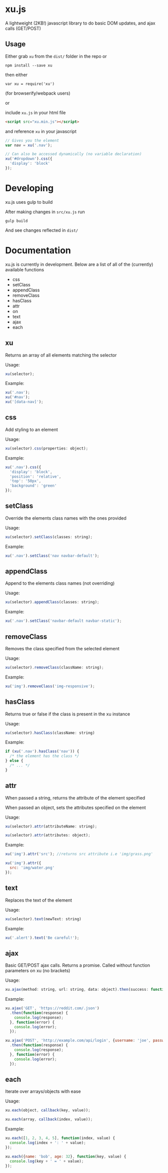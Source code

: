 # xu.js

A lightweight (2KB!) javascript library to do basic DOM updates, and ajax calls (GET/POST)

## Usage

Either grab `xu` from the `dist/` folder in the repo or

`npm install --save xu`

then either

`var xu = require('xu')`

(for browserify/webpack users)

or

include `xu.js` in your html file

```html
<script src="xu.min.js"></script>
```

and reference `xu` in your javascript

```javascript
// Gives you the element
var nav = xu('.nav');

// Can also be accessed dynamically (no variable declaration)
xu('#dropdown').css({
  'display': 'block'
});
```

# Developing

xu.js uses gulp to build

After making changes in `src/xu.js` run

    gulp build

And see changes reflected in `dist/`

# Documentation

xu.js is currently in development. Below are a list of all of the (currently) available functions

* css
* setClass
* appendClass
* removeClass
* hasClass
* attr
* on
* text
* ajax
* each

## xu

Returns an array of all elements matching the selector

Usage:

```javascript
xu(selector);
```

Example:

```javascript
xu('.nav');
xu('#nav');
xu('[data-nav]');
```

## css

Add styling to an element

Usage:

```javascript
xu(selector).css(properties: object);
```

Example:

```javascript
xu('.nav').css({
  'display': 'block',
  'position': 'relative',
  'top': '50px',
  'background': 'green'
});
```

## setClass

Override the elements class names with the ones provided

Usage:

```javascript  
xu(selector).setClass(classes: string);
```

Example:

```javascript
xu('.nav').setClass('nav navbar-default');
```

## appendClass

Append to the elements class names (not overriding)

Usage:

```javascript
xu(selector).appendClass(classes: string);
```

Example:

```javascript
xu('.nav').setClass('navbar-default navbar-static');
```

## removeClass

Removes the class specified from the selected element

Usage:

```javascript
xu(selector).removeClass(className: string);
```

Example:

```javascript
xu('img').removeClass('img-responsive');
```

## hasClass

Returns true or false if the class is present in the xu instance

Usage:

```javascript
xu(selector).hasClass(className: string)
```

Example:

```javascript
if (xu('.nav').hasClass('nav')) {
  /* the element has the class */
} else {
  /* ... */
}
```

## attr

When passed a string, returns the attribute of the element specified

When passed an object, sets the attributes specified on the element

Usage:

```javascript
xu(selector).attr(attributeName: string);

xu(selector).attr(attributes: object);
```

Example:

```javascript
xu('img').attr('src'); //returns src attribute i.e 'img/grass.png'

xu('img').attr({
  src: 'img/water.png'
});
```

## text

Replaces the text of the element

Usage:

```javascript
xu(selector).text(newText: string)
```

Example:

```javascript
xu('.alert').text('Be careful!');
```

## ajax

Basic GET/POST ajax calls. Returns a promise. Called without function parameters on xu (no brackets)

Usage:

```javascript
xu.ajax(method: string, url: string, data: object).then(success: function, error: function);
```

Example:

```javascript
xu.ajax('GET', 'https://reddit.com/.json')
  .then(function(response) {
    console.log(response);
  }, function(error) {
    console.log(error);
  });

xu.ajax('POST', 'http://example.com/api/login', {username: 'joe', password: 'bob'})
  .then(function(response) {
    console.log(response);
  }, function(error) {
    console.log(error);
  });
```

## each

Iterate over arrays/objects with ease

Usage:

```javascript
xu.each(object, callback(key, value));

xu.each(array, callback(index, value));
```

Example:

```javascript
xu.each([1, 2, 3, 4, 5], function(index, value) {
  console.log(index + ': ' + value);
});

xu.each({name: 'bob', age: 32}, function(key, value) {
  console.log(key + ' = ' + value);
});
```
